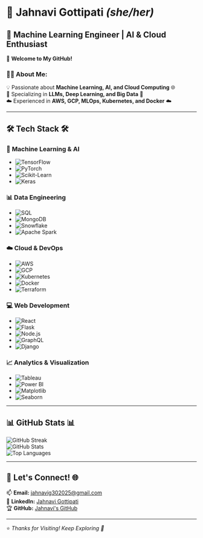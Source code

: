 # 🚀 **Jahnavi Gottipati** *(she/her)*

## 🚀 Machine Learning Engineer | AI & Cloud Enthusiast

👋 **Welcome to My GitHub!**

### 👩‍💻 **About Me:**
💡 Passionate about **Machine Learning, AI, and Cloud Computing** 🌐  
🔬 Specializing in **LLMs, Deep Learning, and Big Data** 🧠  
☁️ Experienced in **AWS, GCP, MLOps, Kubernetes, and Docker** ☁️

---

## 🛠 **Tech Stack** 🛠

### 🤖 **Machine Learning & AI**
- ![TensorFlow](https://img.shields.io/badge/TensorFlow-orange?style=for-the-badge&logo=tensorflow)
- ![PyTorch](https://img.shields.io/badge/PyTorch-red?style=for-the-badge&logo=pytorch)
- ![Scikit-Learn](https://img.shields.io/badge/Scikit--Learn-blue?style=for-the-badge&logo=scikitlearn)
- ![Keras](https://img.shields.io/badge/Keras-red?style=for-the-badge&logo=keras)

### 📊 **Data Engineering**
- ![SQL](https://img.shields.io/badge/SQL-blue?style=for-the-badge&logo=postgresql)
- ![MongoDB](https://img.shields.io/badge/MongoDB-green?style=for-the-badge&logo=mongodb)
- ![Snowflake](https://img.shields.io/badge/Snowflake-lightblue?style=for-the-badge&logo=snowflake)
- ![Apache Spark](https://img.shields.io/badge/Apache%20Spark-red?style=for-the-badge&logo=apachespark)

### ☁️ **Cloud & DevOps**
- ![AWS](https://img.shields.io/badge/AWS-orange?style=for-the-badge&logo=amazonaws)
- ![GCP](https://img.shields.io/badge/GCP-blue?style=for-the-badge&logo=googlecloud)
- ![Kubernetes](https://img.shields.io/badge/Kubernetes-blue?style=for-the-badge&logo=kubernetes)
- ![Docker](https://img.shields.io/badge/Docker-blue?style=for-the-badge&logo=docker)
- ![Terraform](https://img.shields.io/badge/Terraform-purple?style=for-the-badge&logo=terraform)

### 💻 **Web Development**
- ![React](https://img.shields.io/badge/React-blue?style=for-the-badge&logo=react)
- ![Flask](https://img.shields.io/badge/Flask-black?style=for-the-badge&logo=flask)
- ![Node.js](https://img.shields.io/badge/Node.js-green?style=for-the-badge&logo=node.js)
- ![GraphQL](https://img.shields.io/badge/GraphQL-pink?style=for-the-badge&logo=graphql)
- ![Django](https://img.shields.io/badge/Django-darkgreen?style=for-the-badge&logo=django)

### 📈 **Analytics & Visualization**
- ![Tableau](https://img.shields.io/badge/Tableau-orange?style=for-the-badge&logo=tableau)
- ![Power BI](https://img.shields.io/badge/PowerBI-yellow?style=for-the-badge&logo=powerbi)
- ![Matplotlib](https://img.shields.io/badge/Matplotlib-blue?style=for-the-badge&logo=python)
- ![Seaborn](https://img.shields.io/badge/Seaborn-blue?style=for-the-badge&logo=python)

---

## 📊 **GitHub Stats** 📊

![GitHub Streak](https://github-readme-streak-stats.herokuapp.com/?user=jahnavig3005&theme=radical)  
![GitHub Stats](https://github-readme-stats.vercel.app/api?username=jahnavig3005&show_icons=true&theme=radical)  
![Top Languages](https://github-readme-stats.vercel.app/api/top-langs/?username=jahnavig3005&layout=compact&theme=radical)

---

## 🌟 **Let's Connect!** 🌐
📫 **Email:** [jahnavig302025@gmail.com](mailto:jahnavig302025@gmail.com)  
🔗 **LinkedIn:** [Jahnavi Gottipati](https://linkedin.com/in/jahnavi-gottipati-6b5122207)  
🏆 **GitHub:** [Jahnavi's GitHub](https://github.com/jahnavig3005)  

---

⭐ *Thanks for Visiting! Keep Exploring 🚀*
